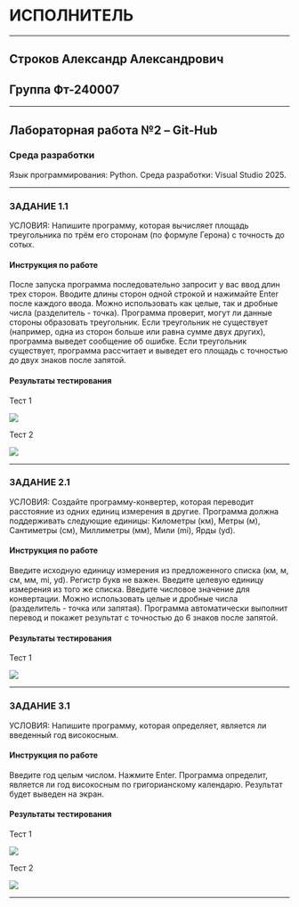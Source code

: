 # ИСПОЛНИТЕЛЬ

--------------------------------------
## Строков Александр Александрович

## Группа Фт-240007

---------------------------------------


## Лабораторная работа №2 – Git-Hub


### Среда разработки
Язык программирования: Python.
Среда разработки: Visual Studio 2025.

---------------------------------------

### ЗАДАНИЕ 1.1

УСЛОВИЯ: Напишите программу, которая вычисляет площадь треугольника по трём его сторонам (по формуле Герона) с точность до сотых.

#### Инструкция по работе

После запуска программа последовательно запросит у вас ввод длин трех сторон. Вводите длины сторон одной строкой и нажимайте Enter после каждого ввода. Можно использовать как целые, так и дробные числа (разделитель - точка). Программа проверит, могут ли данные стороны образовать треугольник. Если треугольник не существует (например, одна из сторон больше или равна сумме двух других), программа выведет сообщение об ошибке. Если треугольник существует, программа рассчитает и выведет его площадь с точностью до двух знаков после запятой.


#### Результаты тестирования

Тест 1

 <img src='1/test 1.1.png'>

Тест 2

<img src='1/test 1.2.png'>

---------------------------------------

### ЗАДАНИЕ 2.1

УСЛОВИЯ: Создайте программу-конвертер, которая переводит расстояние из одних единиц измерения в другие. Программа должна поддерживать следующие единицы: Километры (км), Метры (м), Сантиметры (см), Миллиметры (мм), Мили (mi), Ярды (yd).

#### Инструкция по работе

Введите исходную единицу измерения из предложенного списка (км, м, см, мм, mi, yd). Регистр букв не важен. Введите целевую единицу измерения из того же списка. Введите числовое значение для конвертации. Можно использовать целые и дробные числа (разделитель - точка или запятая). Программа автоматически выполнит перевод и покажет результат с точностью до 6 знаков после запятой.


#### Результаты тестирования

Тест 1

 <img src='2/test 2.1.png'>

-------------------------------------------------

### ЗАДАНИЕ 3.1

УСЛОВИЯ: Напишите программу, которая определяет, является ли введенный год високосным.

#### Инструкция по работе

Введите год целым числом. Нажмите Enter. Программа определит, является ли год високосным по григорианскому календарю. Результат будет выведен на экран.


#### Результаты тестирования

Тест 1

 <img src='3/test 3.1.png'>

Тест 2

<img src='3/test 3.2.png'>

-------------------------------------------------
